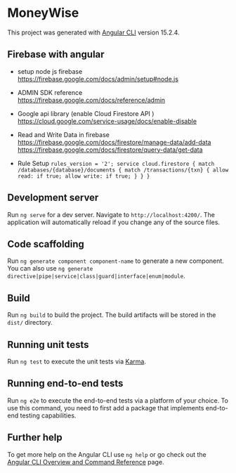 # MoneyWise

This project was generated with [Angular CLI](https://github.com/angular/angular-cli) version 15.2.4.

## Firebase with angular
  - setup node js firebase
    https://firebase.google.com/docs/admin/setup#node.js
  - ADMIN SDK reference
    https://firebase.google.com/docs/reference/admin
  - Google api library (enable Cloud Firestore API )
    https://cloud.google.com/service-usage/docs/enable-disable

  - Read and Write Data in firebase
    https://firebase.google.com/docs/firestore/manage-data/add-data
    https://firebase.google.com/docs/firestore/query-data/get-data

  - Rule Setup
    `
    rules_version = '2';
    service cloud.firestore {
      match /databases/{database}/documents {
        match /transactions/{txn} {
          allow read: if true;
          allow write: if true;
        }
      }
    }
    `

## Development server

Run `ng serve` for a dev server. Navigate to `http://localhost:4200/`. The application will automatically reload if you change any of the source files.

## Code scaffolding

Run `ng generate component component-name` to generate a new component. You can also use `ng generate directive|pipe|service|class|guard|interface|enum|module`.

## Build

Run `ng build` to build the project. The build artifacts will be stored in the `dist/` directory.

## Running unit tests

Run `ng test` to execute the unit tests via [Karma](https://karma-runner.github.io).

## Running end-to-end tests

Run `ng e2e` to execute the end-to-end tests via a platform of your choice. To use this command, you need to first add a package that implements end-to-end testing capabilities.

## Further help

To get more help on the Angular CLI use `ng help` or go check out the [Angular CLI Overview and Command Reference](https://angular.io/cli) page.
